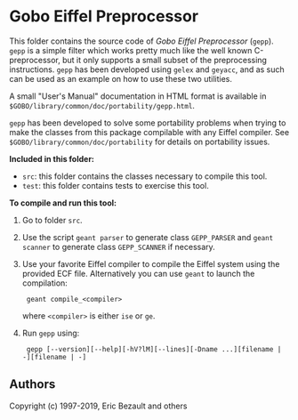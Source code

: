 # Gobo Eiffel Preprocessor

This folder contains the source code of *Gobo Eiffel Preprocessor*
(`gepp`). `gepp` is a simple filter which works pretty much like the
well known C-preprocessor, but it only supports a small subset of
the preprocessing instructions. `gepp` has been developed using
`gelex` and `geyacc`, and as such can be used as an example on how
to use these two utilities.

A small "User's Manual" documentation in HTML format is available in
`$GOBO/library/common/doc/portability/gepp.html`.

`gepp` has been developed to solve some portability problems when trying
to make the classes from this package compilable with any Eiffel compiler.
See `$GOBO/library/common/doc/portability` for details on portability issues.

**Included in this folder:**

* `src`: this folder contains the classes necessary to compile this tool.
* `test`: this folder contains tests to exercise this tool.

**To compile and run this tool:**

1. Go to folder `src`.

2. Use the script `geant parser` to generate class `GEPP_PARSER` and
   `geant scanner` to generate class `GEPP_SCANNER` if necessary.

3. Use your favorite Eiffel compiler to compile the Eiffel system using
   the provided ECF file. Alternatively you can use `geant` to launch
   the compilation:
   
        geant compile_<compiler>
       
    where `<compiler>` is either `ise` or `ge`.

3. Run `gepp` using:

        gepp [--version][--help][-hV?lM][--lines][-Dname ...][filename | -][filename | -]

## Authors

Copyright (c) 1997-2019, Eric Bezault and others
